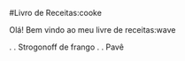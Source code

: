 #Livro de Receitas:cooke

Olá! Bem vindo ao meu livre de receitas:wave

. . Strogonoff de frango
. . Pavê